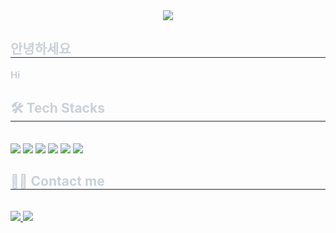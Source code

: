 <div align= "center">
  <img src="https://capsule-render.vercel.app/api?type=waving&color=gradient&height=180&text=YouHan-Ahn&animation=fadeIn&fontColor=ffffff&fontSize=60" />
</div>

<div style="text-align: left;"> 
  <h2 style="border-bottom: 1px solid #21262d; color: #c9d1d9;"> 안녕하세요 </h2>  
  <div style="font-weight: 700; font-size: 15px; text-align: left; color: #c9d1d9;"> Hi </div> 
</div>

<div style="text-align: left;">
  <h2 style="border-bottom: 1px solid #21262d; color: #c9d1d9;"> 🛠️ Tech Stacks </h2> <br> 
  <div style="margin: ; text-align: left;" "text-align: left;"> 
    <img src="https://img.shields.io/badge/C-A8B9CC?style=for-the-badge&logo=C&logoColor=white">
    <img src="https://img.shields.io/badge/C++-00599C?style=for-the-badge&logo=C%2B%2B&logoColor=white">
    <img src="https://img.shields.io/badge/Java-007396?style=for-the-badge&logo=Java&logoColor=white">
    <img src="https://img.shields.io/badge/Python-3776AB?style=for-the-badge&logo=Python&logoColor=white">
    <img src="https://img.shields.io/badge/Verilog-90EE90?style=for-the-badge&logo=verilog&logoColor=white">
    <img src="https://img.shields.io/badge/SystemVerilog-008000?style=for-the-badge&logo=systemverilog&logoColor=white">
  </div>
</div>

<div style="text-align: left;">
  <h2 style="border-bottom: 1px solid #21262d; color: #c9d1d9;"> 🧑‍💻 Contact me </h2> <br> 
  <div style="text-align: left;"> 
    <a href=> <img src="https://img.shields.io/badge/Instagram-E4405F?style=for-the-badge&logo=Instagram&logoColor=white&link="> </a>
    <a href=mailto:essbox01stu@gmail.com> <img src="https://img.shields.io/badge/Gmail-EA4335?style=for-the-badge&logo=Gmail&logoColor=white&link=mailto:essbox01stu@gmail.com"> </a>
  </div>  <br> 
  <div style="text-align: left;"> </div> 
</div>
